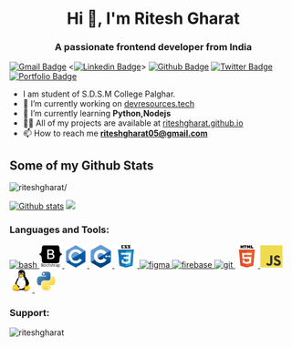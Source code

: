 <h1 align="center">Hi 👋, I'm Ritesh Gharat</h1>
<h3 align="center">A passionate frontend developer from India</h3>

[![Gmail Badge](https://img.shields.io/badge/-riteshgharat05@gmail.com-c14438?style=flat&logo=Gmail&logoColor=white&link=mailto:riteshgharat05@gmail.com)](mailto:riteshgharat05@gmail.com) 
<[![Linkedin Badge](https://img.shields.io/badge/-riteshg-69a0bb238-0072b1?style=flat&logo=Linkedin&logoColor=white&link=https://www.linkedin.com/in/riteshg-69a0bb238/)](https://www.linkedin.com/in/riteshg-69a0bb238/)>
[![Github Badge](https://img.shields.io/badge/-riteshgharat-grey?style=flat&logo=github&logoColor=white&link=https://github.com/riteshgharat/)](https://www.github.com/riteshgharat/) 
[![Twitter Badge](https://img.shields.io/badge/-riteshgharat05-00acee?style=flat&logo=twitter&logoColor=white&link=https://twitter.com/riteshgharat05/)](https://www.twitter.com/riteshgharat05/)
[![Portfolio Badge](https://img.shields.io/badge/portfolio-web-blue?style=flat&link=https://riteshgharat.github.io/)](https://riteshgharat.github.io/) 
- I am student of S.D.S.M College Palghar.
- 🔭 I’m currently working on [devresources.tech](https://devresources.tech)
- 🌱 I’m currently learning **Python,Nodejs**
- 👨‍💻 All of my projects are available at [riteshgharat.github.io](https://riteshgharat.github.io)
- 📫 How to reach me **riteshgharat05@gmail.com**

## Some of my Github Stats
<p align=left><img src=https://komarev.com/ghpvc/?username=riteshgharat alt=riteshgharat/></p>

[![Github stats](https://github-readme-stats.vercel.app/api?username=riteshgharat&show_icons=true&include_all_commits=true)](https://github.com/riteshgharat/github-readme-stats)
<img src="https://github-readme-streak-stats.herokuapp.com/?user=riteshgharat&">

<h3 align="left">Languages and Tools:</h3>

<p align="left"> <a href="https://www.gnu.org/software/bash/" target="_blank" rel="noreferrer"> <img src="https://www.vectorlogo.zone/logos/gnu_bash/gnu_bash-icon.svg" alt="bash" width="40" height="40"/> </a> <a href="https://getbootstrap.com" target="_blank" rel="noreferrer"> <img src="https://raw.githubusercontent.com/devicons/devicon/master/icons/bootstrap/bootstrap-plain-wordmark.svg" alt="bootstrap" width="40" height="40"/> </a> <a href="https://www.cprogramming.com/" target="_blank" rel="noreferrer"> <img src="https://raw.githubusercontent.com/devicons/devicon/master/icons/c/c-original.svg" alt="c" width="40" height="40"/> </a> <a href="https://www.w3schools.com/cpp/" target="_blank" rel="noreferrer"> <img src="https://raw.githubusercontent.com/devicons/devicon/master/icons/cplusplus/cplusplus-original.svg" alt="cplusplus" width="40" height="40"/> </a> <a href="https://www.w3schools.com/css/" target="_blank" rel="noreferrer"> <img src="https://raw.githubusercontent.com/devicons/devicon/master/icons/css3/css3-original-wordmark.svg" alt="css3" width="40" height="40"/> </a> <a href="https://www.figma.com/" target="_blank" rel="noreferrer"> <img src="https://www.vectorlogo.zone/logos/figma/figma-icon.svg" alt="figma" width="40" height="40"/> </a> <a href="https://firebase.google.com/" target="_blank" rel="noreferrer"> <img src="https://www.vectorlogo.zone/logos/firebase/firebase-icon.svg" alt="firebase" width="40" height="40"/> </a> <a href="https://git-scm.com/" target="_blank" rel="noreferrer"> <img src="https://www.vectorlogo.zone/logos/git-scm/git-scm-icon.svg" alt="git" width="40" height="40"/> </a> <a href="https://www.w3.org/html/" target="_blank" rel="noreferrer"> <img src="https://raw.githubusercontent.com/devicons/devicon/master/icons/html5/html5-original-wordmark.svg" alt="html5" width="40" height="40"/> </a> <a href="https://developer.mozilla.org/en-US/docs/Web/JavaScript" target="_blank" rel="noreferrer"> <img src="https://raw.githubusercontent.com/devicons/devicon/master/icons/javascript/javascript-original.svg" alt="javascript" width="40" height="40"/> </a> <a href="https://www.linux.org/" target="_blank" rel="noreferrer"> <img src="https://raw.githubusercontent.com/devicons/devicon/master/icons/linux/linux-original.svg" alt="linux" width="40" height="40"/> </a> <a href="https://www.python.org" target="_blank" rel="noreferrer"> <img src="https://raw.githubusercontent.com/devicons/devicon/master/icons/python/python-original.svg" alt="python" width="40" height="40"/> </a> </p>

<h3 align="left">Support:</h3>
<p><a href="https://www.buymeacoffee.com/riteshgharat"> <img align="left" src="https://cdn.buymeacoffee.com/buttons/v2/default-yellow.png" height="50" width="210" alt="riteshgharat" /></a></p>
